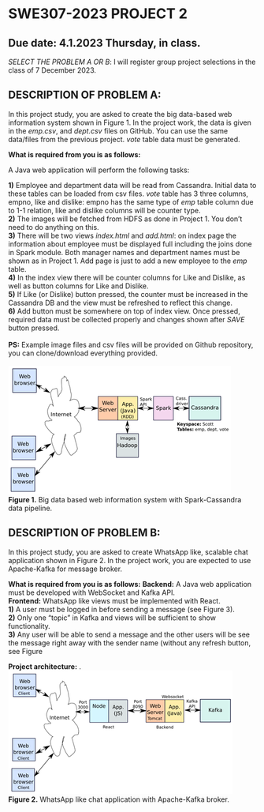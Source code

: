 # SWE307-2023 PROJECT 2
## Due date: 4.1.2023 Thursday, in class.

*SELECT THE PROBLEM A OR B*: I will register group project selections in the class of 7 December 2023.

## DESCRIPTION OF PROBLEM A:

In this project study, you are asked to create the big data-based web information system shown in Figure 1. In the project work, the data is given in the *emp.csv*, and *dept.csv* files on GitHub. You can use the same data/files from the previous project. *vote* table data must be generated.  

**What is required from you is as follows:**

A Java web application will perform the following tasks:

**1)** Employee and department data will be read from Cassandra. Initial data to these tables can be loaded from csv files. *vote* table has 3 three columns, empno, like and dislike: empno has the same type of *emp* table column due to 1-1 relation, like and dislike columns will be counter type. <br>
**2)** The images will be fetched from HDFS as done in Project 1. You don’t need to do anything on this.<br>
**3)** There will be two views *index.html* and *add.html*: on index page the information about employee must be displayed full including the joins done in Spark module. Both manager names and department names must be shown as in Project 1. Add page is just to add a new employee to the *emp* table. <br>
**4)** In the index view there will be counter columns for Like and Dislike, as well as button columns for Like and Dislike.<br>
**5)** If Like (or Dislike) button pressed, the counter must be increased in the Cassandra DB and the view must be refreshed to reflect this change. <br>
**6)** Add button must be somewhere on top of index view. Once pressed, required data must be collected properly and changes shown after *SAVE* button pressed.<br>
<br>
**PS:** Example image files and csv files will be provided on Github repository, you can clone/download everything provided. 
<br>
<br>
![Project architecture.](pro2a.png)
<br>
**Figure 1.** Big data based web information system with Spark-Cassandra data pipeline.
<br>

<!-- **Working example output is shown below:** 
![Expected output.](--Screenshot.png) -->

## DESCRIPTION OF PROBLEM B:

In this project study, you are asked to create WhatsApp like, scalable chat application shown in Figure 2. In the project work, you are expected to use Apache-Kafka for message broker.

**What is required from you is as follows:**
**Backend:** A Java web application must be developed with WebSocket and Kafka API.<br>
**Frontend:** WhatsApp like views must be implemented with React.<br>
**1)** A user must be logged in before sending a message (see Figure 3).  <br>
**2)** Only one “topic” in Kafka and views will be sufficient to show functionality. <br>
**3)** Any user will be able to send a message and the other users will be see the message right away with the sender name (without any refresh button, see Figure  <br>

**Project architecture:** . 
<br>
![Project architecture.](pro2b.png)
<br>
**Figure 2.** WhatsApp like chat application with Apache-Kafka broker. 
<br>
